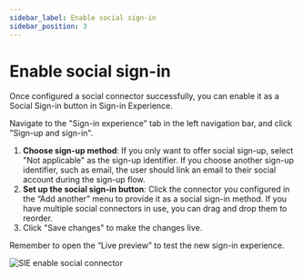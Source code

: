 ```yaml
---
sidebar_label: Enable social sign-in
sidebar_position: 3
---
```


<head>
  <link rel="canonical" href="https://docs.logto.io/connectors/social-connectors/#enable-social-sign-in" />
</head>

# Enable social sign-in

Once configured a social connector successfully, you can enable it as a Social Sign-in button in Sign-in Experience.

Navigate to the "Sign-in experience" tab in the left navigation bar, and click "Sign-up and sign-in".

1. **Choose sign-up method**: If you only want to offer social sign-up, select "Not applicable" as the sign-up identifier. If you choose another sign-up identifier, such as email, the user should link an email to their social account during the sign-up flow.
2. **Set up the social sign-in button**: Click the connector you configured in the “Add another” menu to provide it as a social sign-in method. If you have multiple social connectors in use, you can drag and drop them to reorder.
3. Click "Save changes" to make the changes live.

Remember to open the “Live preview” to test the new sign-in experience.

![SIE enable social connector](../assets/passwordless-sie-enable-social-connector.png)
